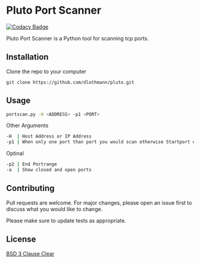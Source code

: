 # Pluto Port Scanner

[![Codacy Badge](https://app.codacy.com/project/badge/Grade/35cb96c3e9fa4bf9938a95f057dc68de)](https://www.codacy.com/gh/dlothmann/pluto/dashboard?utm_source=github.com&amp;utm_medium=referral&amp;utm_content=dlothmann/pluto&amp;utm_campaign=Badge_Grade)

Pluto Port Scanner is a Python tool for scanning tcp ports.

## Installation

Clone the repo to your computer 

```git
git clone https://github.com/dlothmann/pluto.git
```

## Usage

```bash
portscan.py -H <ADDRESS> -p1 <PORT>

```
Other Arguments

````bash
-H  | Host Address or IP Address
-p1 | When only one port than port you would scan otherwise Startport of the range
````
Optinal
````bash
-p2 | End Portrange
-a  | Show closed and open ports
````

## Contributing
Pull requests are welcome. For major changes, please open an issue first to discuss what you would like to change.

Please make sure to update tests as appropriate.

## License
[BSD 3 Clause Clear](https://choosealicense.com/licenses/bsd-3-clause-clear/)
